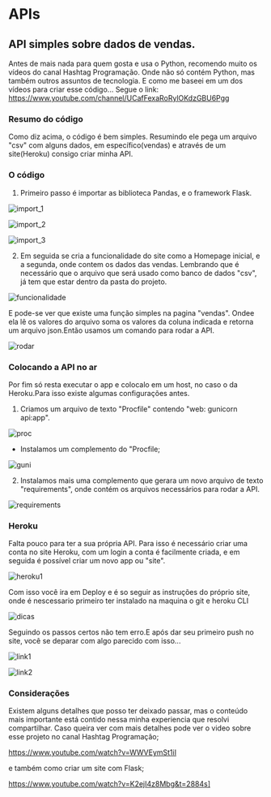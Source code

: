 # APIs
## API simples sobre dados de vendas. ##

Antes de mais nada para quem gosta e usa o Python, recomendo muito os vídeos do canal Hashtag Programação. Onde não só contém Python, mas também outros assuntos de tecnologia. E como me baseei em um dos vídeos para criar esse código...
Segue o link: https://www.youtube.com/channel/UCafFexaRoRylOKdzGBU6Pgg

### Resumo do código ###
Como diz acima, o código é bem simples. Resumindo ele pega um arquivo "csv" com alguns dados, em específico(vendas) e através de um site(Heroku) consigo criar minha API.

### O código ###
1. Primeiro passo é importar as biblioteca Pandas, e o framework Flask.

![import_1](https://user-images.githubusercontent.com/68728828/147696906-9c07c8da-7684-48fe-8e9c-76367ca9d33c.jpg)

![import_2](https://user-images.githubusercontent.com/68728828/147696914-3835b6e2-fd89-4a7d-b8a7-534aef6761a6.jpg)

![import_3](https://user-images.githubusercontent.com/68728828/147696918-e1f86f6f-4a0e-45b8-a1a4-714663ed0cc3.jpg)

2. Em seguida se cria a funcionalidade do site como a Homepage inicial, e a segunda, onde contem os dados das vendas. Lembrando que é necessário que o arquivo que será usado como banco de dados "csv", já tem que estar dentro da pasta do projeto.

![funcionalidade](https://user-images.githubusercontent.com/68728828/147697281-284a69ee-659b-45fd-aca9-33e14862d8fe.jpg)

E pode-se ver que existe uma função simples na pagina "vendas". Ondee ela lê os valores do arquivo soma os valores da coluna indicada e retorna um arquivo json.Então usamos um comando para rodar a API.

![rodar](https://user-images.githubusercontent.com/68728828/147697711-cd9bb081-3cc3-4700-b8ee-a3c346b8fadd.jpg)

### Colocando a API no ar ###
Por fim só resta executar o app e colocalo em um host, no caso o da Heroku.Para isso existe algumas configurações antes.

1. Criamos um arquivo de texto "Procfile" contendo "web: gunicorn api:app".

![proc](https://user-images.githubusercontent.com/68728828/147698593-3c5e4ada-bf00-4bdc-8458-f31b239ccf21.jpg)

  - Instalamos um complemento do "Procfile;
  
  ![guni](https://user-images.githubusercontent.com/68728828/147698611-47fac3be-943e-44ae-9ad0-76626ae2f51a.jpg)

2. Instalamos mais uma complemento que gerara um novo arquivo de texto "requirements", onde contém os arquivos necessários para rodar a API.

![requirements](https://user-images.githubusercontent.com/68728828/147698624-87869805-6101-42f4-bd8c-e8b1cbf4be42.jpg)

### Heroku ###
Falta pouco para ter a sua própria API. Para isso é necessário criar uma conta no site Heroku, com um login a conta é facilmente criada, e em seguida é possível criar um novo app ou "site".

![heroku1](https://user-images.githubusercontent.com/68728828/147700047-56523d62-27c7-4be3-9154-a0e4cf52d74f.jpg)

Com isso você ira em Deploy e é so seguir as instruções do próprio site, onde é nescessario primeiro ter instalado na maquina o git e heroku CLI

![dicas](https://user-images.githubusercontent.com/68728828/147700401-ff22ce59-cc4b-4b98-82e4-aad26a20cf4a.jpg)

Seguindo os passos certos não tem erro.E após dar seu primeiro push no site, você se deparar com algo parecido com isso...

![link1](https://user-images.githubusercontent.com/68728828/147700718-923b309f-09bd-43bb-b202-b1dc1657ad20.jpg)

![link2](https://user-images.githubusercontent.com/68728828/147700724-f2c9f7cb-22a6-45e8-87cf-74515e3c3167.jpg)

### Considerações ###
Existem alguns detalhes que posso ter deixado passar, mas o conteúdo mais importante está contido nessa minha experiencia que resolvi compartilhar.
Caso queira ver com mais detalhes pode ver o video sobre esse projeto no canal Hashtag Programação;

https://www.youtube.com/watch?v=WWVEymSt1iI

e também como criar um site com Flask;

https://www.youtube.com/watch?v=K2ejI4z8Mbg&t=2884s]
